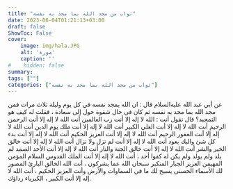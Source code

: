 ```yaml
---
title: "ثواب من مجد الله بما مجد به نفسه"
date: 2023-06-04T01:21:13+03:00
draft: false
ShowToc: False
cover:
    image: img/hala.JPG
    alt: 'صورة'
    caption: ''
#    hidden: false
summary: 
tags: [""]
categories: ["ثواب من مجد الله بما مجد به نفسه"]
---
```

عن أبي عبد الله عليه‌السلام قال :
ان الله يمجد نفسه في كل يوم وليلة ثلاث مرات فمن مجد الله بما مجد به
نفسه ثم كان في حال شقوة حول إلى سعادة ، فقلت له كيف هو التمجيد؟
قال تقول أنت : الله لا إله إلا أنت رب العالمين أنت الله لا إله إلا أنت
الرحمن الرحيم أنت الله لا إله إلا أنت العلي الكبير أنت الله لا إله إلا
أنت ملك يوم الدين أنت الله لا إله إلا أنت الغفور الرحيم أنت الله
لا إله إلا أنت العزيز الحكيم أنت الله لا إله إلا أنت بدء كل شئ واليك
يعود أنت الله لا إله إلا أنت لم تزل ولا تزال أنت الله لا إله إلا أنت
خالق الخير والشر أنت الله لا إله إلا أنت خالق الجنة والنار أنت الله
لا إله إلا أنت الأحد الصمد لم يلد ولم يولد ولم يكن له كفوا أحد ،
أنت الله لا إله إلا أنت الملك القدوس السلام المؤمن المهيمن العزيز الجبار
المتكبر سبحان الله عما يشركون ، أنت الله الخالق البارئ المصور لك
الأسماء الحسنى يسبح لك ما في السماوات والأرض وأنت العزيز الحكيم ،
أنت الله لا إله إلا أنت الكبير ، الكبرياء رداؤك.

